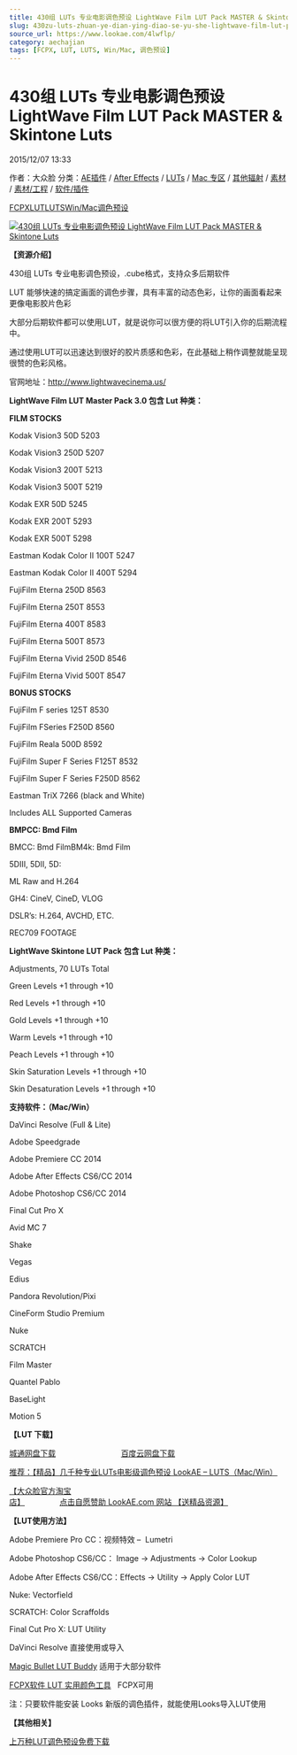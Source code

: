```yaml
---
title: 430组 LUTs 专业电影调色预设 LightWave Film LUT Pack MASTER & Skintone Luts
slug: 430zu-luts-zhuan-ye-dian-ying-diao-se-yu-she-lightwave-film-lut-pack-master-skintone-luts
source_url: https://www.lookae.com/4lwflp/
category: aechajian
tags: [FCPX, LUT, LUTS, Win/Mac, 调色预设]
---
```

# 430组 LUTs 专业电影调色预设 LightWave Film LUT Pack MASTER & Skintone Luts

2015/12/07 13:33

作者：大众脸
分类：[AE插件](https://www.lookae.com/after-effects/aechajian/) / [After Effects](https://www.lookae.com/after-effects/) / [LUTs](https://www.lookae.com/sucai/lutsfile/) / [Mac 专区](https://www.lookae.com/mac-osx/) / [其他辐射](https://www.lookae.com/others/) / [素材](https://www.lookae.com/sucai/) / [素材/工程](https://www.lookae.com/others/sucaigongcheng/) / [软件/插件](https://www.lookae.com/qitarjcj/)

[FCPX](https://www.lookae.com/tag/fcpx/)[LUT](https://www.lookae.com/tag/lut/)[LUTS](https://www.lookae.com/tag/luts/)[Win/Mac](https://www.lookae.com/tag/winmac/)[调色预设](https://www.lookae.com/tag/%e8%b0%83%e8%89%b2%e9%a2%84%e8%ae%be/)

[![430组 LUTs 专业电影调色预设 LightWave Film LUT Pack MASTER & Skintone Luts](https://www.lookae.com/wp-content/uploads/2015/12/LWFLP.jpg "430组 LUTs 专业电影调色预设 LightWave Film LUT Pack MASTER & Skintone Luts-LookAE.com")](https://www.lookae.com/wp-content/uploads/2015/12/LWFLP.jpg)

**【资源介绍】**

430组 LUTs 专业电影调色预设，.cube格式，支持众多后期软件

LUT 能够快速的搞定画面的调色步骤，具有丰富的动态色彩，让你的画面看起来更像电影胶片色彩

大部分后期软件都可以使用LUT，就是说你可以很方便的将LUT引入你的后期流程中。

通过使用LUT可以迅速达到很好的胶片质感和色彩，在此基础上稍作调整就能呈现很赞的色彩风格。

官网地址：http://www.lightwavecinema.us/

**LightWave Film LUT Master Pack 3.0 包含 Lut 种类：**

**FILM STOCKS**

Kodak Vision3 50D 5203

Kodak Vision3 250D 5207

Kodak Vision3 200T 5213

Kodak Vision3 500T 5219

Kodak EXR 50D 5245

Kodak EXR 200T 5293

Kodak EXR 500T 5298

Eastman Kodak Color II 100T 5247

Eastman Kodak Color II 400T 5294

FujiFilm Eterna 250D 8563

FujiFilm Eterna 250T 8553

FujiFilm Eterna 400T 8583

FujiFilm Eterna 500T 8573

FujiFilm Eterna Vivid 250D 8546

FujiFilm Eterna Vivid 500T 8547

**BONUS STOCKS**

FujiFilm F series 125T 8530

FujiFilm F­Series F­250D 8560

FujiFilm Reala 500D 8592

FujiFilm Super F Series F­125T 8532

FujiFilm Super F Series F­250D 8562

Eastman Tri­X 7266 (black and White)

Includes ALL Supported Cameras

**BMPCC: Bmd Film**

BMCC: Bmd FilmBM4k: Bmd Film

5DIII, 5DII, 5D:

ML Raw and H.264

GH4: CineV, CineD, VLOG

DSLR’s: H.264, AVCHD, ETC.

REC709 FOOTAGE

**LightWave Skintone LUT Pack 包含 Lut 种类：**

Adjustments, 70 LUTs Total

Green Levels +1 through +10

Red Levels +1 through +10

Gold Levels +1 through +10

Warm Levels +1 through +10

Peach Levels +1 through +10

Skin Saturation Levels +1 through +10

Skin Desaturation Levels +1 through +10

**支持软件：（Mac/Win）**

DaVinci Resolve (Full & Lite)

Adobe Speedgrade

Adobe Premiere CC 2014

Adobe After Effects CS6/CC 2014

Adobe Photoshop CS6/CC 2014

Final Cut Pro X

Avid MC 7

Shake

Vegas

Edius

Pandora Revolution/Pixi

CineForm Studio Premium

Nuke

SCRATCH

Film Master

Quantel Pablo

BaseLight

Motion 5

**【LUT 下载】**

[城通网盘下载](http://lookae.ctfile.com/file/136625929)                              [百度云网盘下载](https://pan.baidu.com/s/1numLoBv)

[推荐：【精品】几千种专业LUTs电影级调色预设 LookAE – LUTS（Mac/Win）](https://www.lookae.com/lookaeluts/)

[【大众脸官方淘宝店】](https://lookae.taobao.com/)                [点击自愿赞助 LookAE.com 网站 【送精品资源】](https://www.lookae.com/sponsor/)

**【LUT使用方法】**

Adobe Premiere Pro CC：视频特效 –  Lumetri

Adobe Photoshop CS6/CC： Image → Adjustments → Color Lookup

Adobe After Effects CS6/CC：Effects → Utility → Apply Color LUT

Nuke: Vectorfield

SCRATCH: Color Scraffolds

Final Cut Pro X: LUT Utility

DaVinci Resolve 直接使用或导入

[Magic Bullet LUT Buddy](https://www.redgiant.com/downloads/free-products/) 适用于大部分软件

[FCPX软件 LUT 实用颜色工具](https://www.lookae.com/fcpx-lut/)   FCPX可用

注：只要软件能安装 Looks 新版的调色插件，就能使用Looks导入LUT使用

**【其他相关】**

[上万种LUT调色预设免费下载](https://www.lookae.com/tag/lut/)
